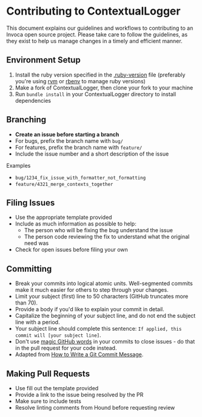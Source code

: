 # Contributing to ContextualLogger

This document explains our guidelines and workflows to contributing to an Invoca open source project.  Please take care to follow the guidelines, as they exist to help us manage changes in a timely and efficient manner.

## Environment Setup
1. Install the ruby version specified in the [.ruby-version](https://github.com/Invoca/contextual_logger/blob/master/.ruby-version) file (preferably you're using [rvm](https://rvm.io/) or [rbenv](https://github.com/rbenv/rbenv) to manage ruby versions)
2. Make a fork of ContextualLogger, then clone your fork to your machine
3. Run `bundle install` in your ContextualLogger directory to install dependencies

## Branching

* __Create an issue before starting a branch__
* For bugs, prefix the branch name with `bug/`
* For features, prefix the branch name with `feature/`
* Include the issue number and a short description of the issue

Examples 
* `bug/1234_fix_issue_with_formatter_not_formatting`
* `feature/4321_merge_contexts_together`

## Filing Issues

* Use the appropriate template provided
* Include as much information as possible to help:
  * The person who will be fixing the bug understand the issue
  * The person code reviewing the fix to understand what the original need was
* Check for open issues before filing your own

## Committing

* Break your commits into logical atomic units. Well-segmented commits make it much easier for others to step through your changes.
* Limit your subject (first) line to 50 characters (GitHub truncates more than 70).
* Provide a body if you'd like to explain your commit in detail.
* Capitalize the beginning of your subject line, and do not end the subject line with a period.
* Your subject line should complete this sentence: `If applied, this commit will [your subject line]`.
* Don't use [magic GitHub words](https://help.github.com/articles/closing-issues-using-keywords/) in your commits to close issues - do that in the pull request for your code instead.
* Adapted from [How to Write a Git Commit Message](https://chris.beams.io/posts/git-commit/#seven-rules).

## Making Pull Requests

* Use fill out the template provided
* Provide a link to the issue being resolved by the PR
* Make sure to include tests
* Resolve linting comments from Hound before requesting review
